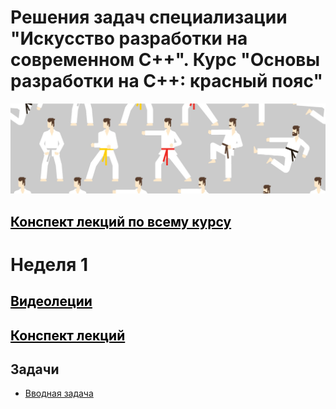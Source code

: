 # Решения задач специализации "Искусство разработки на современном С++". Курс "Основы разработки на С++: красный пояс"
![belt.jpg](https://github.com/BilyalovE/Belt/blob/main/Week%201/belt.jpg)

## <a href="https://github.com/BilyalovE/Yellow-Belt/blob/main/Курс%20лекций%20С%2B%2B.pdf" style="color: black">Конспект лекций по всему курсу</a>

# Неделя 1
## <a href="https://disk.yandex.ru/d/rvGKbI1Iycv-fg" style="color: black">Видеолеции</a>
## <a href="https://github.com/BilyalovE/Yellow-Belt/blob/main/Week%201/Lectures/week1.pdf" style="color: black">Конспект лекций</a>
## Задачи

* [Вводная задача](https://github.com/BilyalovE/Yellow-belt/blob/main/Week%201/Tasks/Task%20(1).md) 


